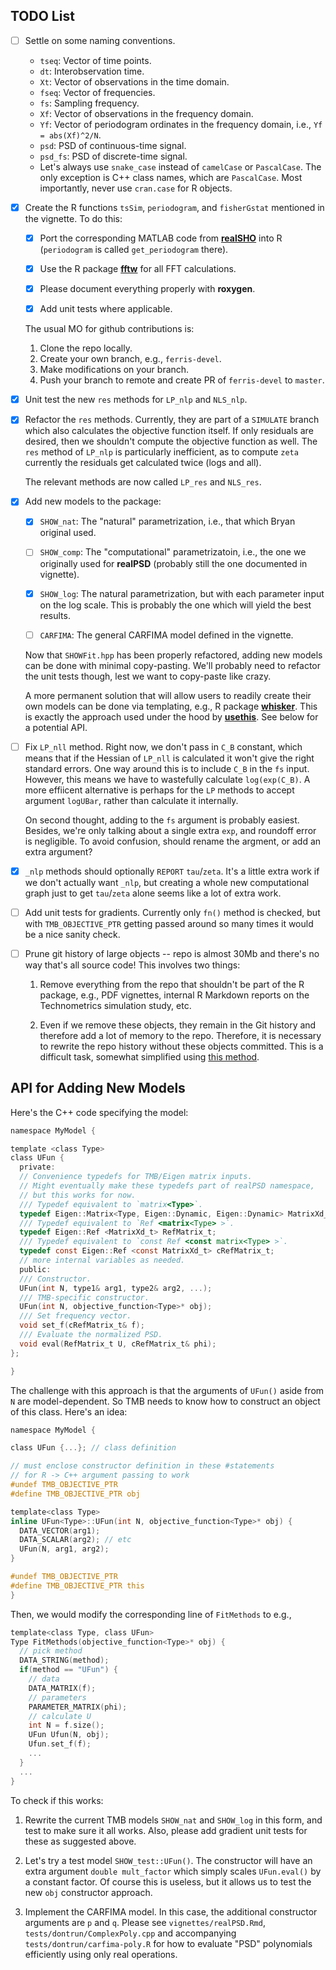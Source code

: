 ## TODO List

- [ ] Settle on some naming conventions.

	- `tseq`: Vector of time points.
	- `dt`: Interobservation time.
	- `Xt`: Vector of observations in the time domain.
	- `fseq`: Vector of frequencies.
	- `fs`: Sampling frequency.
	- `Xf`: Vector of observations in the frequency domain.
	- `Yf`: Vector of periodogram ordinates in the frequency domain, i.e., `Yf = abs(Xf)^2/N`.
	- `psd`: PSD of continuous-time signal.
	- `psd_fs`: PSD of discrete-time signal.
	- Let's always use `snake_case` instead of `camelCase` or `PascalCase`.  The only exception is C++ class names, which are `PascalCase`.  Most importantly, never use `cran.case` for R objects.

- [x] Create the R functions `tsSim`, `periodogram`, and `fisherGstat` mentioned in the vignette.  To do this:

    - [x] Port the corresponding MATLAB code from [**realSHO**](https://github.com/mlysy/realSHO) into R (`periodogram` is called `get_periodogram` there).
	
	- [x] Use the R package [**fftw**](https://CRAN.R-project.org/package=fftw) for all FFT calculations.
	
	- [x] Please document everything properly with **roxygen**.
	
	- [x] Add unit tests where applicable.
	
	The usual MO for github contributions is:
	
    1. Clone the repo locally.
    2. Create your own branch, e.g., `ferris-devel`.
    3. Make modifications on your branch.
    4. Push your branch to remote and create PR of `ferris-devel` to `master`.
	
- [x] Unit test the new `res` methods for `LP_nlp` and `NLS_nlp`.

- [x] Refactor the `res` methods.  Currently, they are part of a `SIMULATE` branch which also calculates the objective function itself.  If only residuals are desired, then we shouldn't compute the objective function as well.  The `res` method of `LP_nlp` is particularly inefficient, as to compute `zeta` currently the residuals get calculated twice (logs and all).

    The relevant methods are now called `LP_res` and `NLS_res`.

- [x] Add new models to the package:

	- [x] `SHOW_nat`: The "natural" parametrization, i.e., that which Bryan original used.
	- [ ] `SHOW_comp`: The "computational" parametrizatoin, i.e., the one we originally used for **realPSD** (probably still the one documented in vignette).
	- [x] `SHOW_log`: The natural parametrization, but with each parameter input on the log scale.  This is probably the one which will yield the best results.
	
	- [ ] `CARFIMA`: The general CARFIMA model defined in the vignette.  
	
	Now that `SHOWFit.hpp` has been properly refactored, adding new models can be done with minimal copy-pasting.  We'll probably need to refactor the unit tests though, lest we want to copy-paste like crazy.

	A more permanent solution that will allow users to readily create their own models can be done via templating, e.g., R package  [**whisker**](https://CRAN.R-project.org/package=whisker).  This is exactly the approach used under the hood by [**usethis**](https://CRAN.R-project.org/package=usethis).  See below for a potential API.
		
- [ ] Fix `LP_nll` method.  Right now, we don't pass in `C_B` constant, which means that if the Hessian of `LP_nll` is calculated it won't give the right standard errors.  One way around this is to include `C_B` in the `fs` input.  However, this means we have to wastefully calculate `log(exp(C_B)`.  A more effiicent alternative is perhaps for the `LP` methods to accept argument `logUBar`, rather than calculate it internally.

	On second thought, adding to the `fs` argument is probably easiest.  Besides, we're only talking about a single extra `exp`, and roundoff error is negligible.  To avoid confusion, should rename the argment, or add an extra argument?
	
- [x] `_nlp` methods should optionally `REPORT` `tau`/`zeta`.  It's a little extra work if we don't actually want `_nlp`, but creating a whole new computational graph just to get `tau`/`zeta` alone seems like a lot of extra work.

- [ ] Add unit tests for gradients.  Currently only `fn()` method is checked, but with `TMB_OBJECTIVE_PTR` getting passed around so many times it would be a nice sanity check.

- [ ] Prune git history of large objects -- repo is almost 30Mb and there's no way that's all source code!  This involves two things:

	1.  Remove everything from the repo that shouldn't be part of the R package, e.g., PDF vignettes, internal R Markdown reports on the Technometrics simulation study, etc.
	
	2.  Even if we remove these objects, they remain in the Git history and therefore add a lot of memory to the repo.  Therefore, it is necessary to rewrite the repo history without these objects committed.  This is a difficult task, somewhat simplified using [this method](https://rtyley.github.io/bfg-repo-cleaner/).

## API for Adding New Models

Here's the C++ code specifying the model:
```c
namespace MyModel {

template <class Type>
class UFun {
  private:
  // Convenience typedefs for TMB/Eigen matrix inputs.
  // Might eventually make these typedefs part of realPSD namespace,
  // but this works for now.
  /// Typedef equivalent to `matrix<Type>`.
  typedef Eigen::Matrix<Type, Eigen::Dynamic, Eigen::Dynamic> MatrixXd_t;
  /// Typedef equivalent to `Ref <matrix<Type> >`.
  typedef Eigen::Ref <MatrixXd_t> RefMatrix_t;
  /// Typedef equivalent to `const Ref <const matrix<Type> >`.
  typedef const Eigen::Ref <const MatrixXd_t> cRefMatrix_t;
  // more internal variables as needed.
  public:
  /// Constructor.
  UFun(int N, type1& arg1, type2& arg2, ...);
  /// TMB-specific constructor.
  UFun(int N, objective_function<Type>* obj);
  /// Set frequency vector.
  void set_f(cRefMatrix_t& f);
  /// Evaluate the normalized PSD.
  void eval(RefMatrix_t U, cRefMatrix_t& phi);  
};

}
```

The challenge with this approach is that the arguments of `UFun()` aside from `N` are model-dependent.  So TMB needs to know how to construct an object of this class.  Here's an idea:

```c
namespace MyModel {

class UFun {...}; // class definition

// must enclose constructor definition in these #statements
// for R -> C++ argument passing to work
#undef TMB_OBJECTIVE_PTR
#define TMB_OBJECTIVE_PTR obj

template<class Type>
inline UFun<Type>::UFun(int N, objective_function<Type>* obj) {
  DATA_VECTOR(arg1);
  DATA_SCALAR(arg2); // etc
  UFun(N, arg1, arg2);
}

#undef TMB_OBJECTIVE_PTR
#define TMB_OBJECTIVE_PTR this
}
```

Then, we would modify the corresponding line of `FitMethods` to e.g.,

```c
template<class Type, class UFun>
Type FitMethods(objective_function<Type>* obj) {
  // pick method
  DATA_STRING(method);
  if(method == "UFun") {
    // data
    DATA_MATRIX(f);
    // parameters
    PARAMETER_MATRIX(phi);
    // calculate U
    int N = f.size();
    UFun Ufun(N, obj);
    Ufun.set_f(f);
    ...
  }
  ...
}
```

To check if this works:

1.  Rewrite the current TMB models `SHOW_nat` and `SHOW_log` in this form, and test to make sure it all works.  Also, please add gradient unit tests for these as suggested above.

2.  Let's try a test model  `SHOW_test::UFun()`.  The constructor will have an extra argument `double mult_factor` which simply scales `UFun.eval()` by a constant factor.  Of course this is useless, but it allows us to test the new `obj` constructor approach.

3.  Implement the CARFIMA model.  In this case, the additional constructor arguments are `p` and `q`.  Please see `vignettes/realPSD.Rmd`, `tests/dontrun/ComplexPoly.cpp` and accompanying `tests/dontrun/carfima-poly.R` for how to evaluate "PSD" polynomials efficiently using only real operations.
